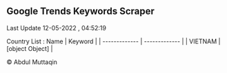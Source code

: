 

## Google Trends Keywords Scraper 
 
Last Update 12-05-2022 , 04:52:19

Country List :
 Name  | Keyword |
| ------------- | ------------- |
| VIETNAM | [object Object] |



© Abdul Muttaqin 
